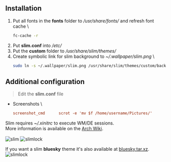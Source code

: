 ## Installation
1. Put all fonts in the **fonts** folder to */usr/share/fonts/* and refresh font cache \
   ```bash
   fc-cache -r
   ```
2. Put **slim.conf** into */etc/*
3. Put the **custom** folder to */usr/share/slim/themes/*
4. Create symbolic link for slim background to *~/.wallpaper/slim.png* \
   ```bash
   sudo ln -s ~/.wallpaper/slim.png /usr/share/slim/themes/custom/background.png
   ```

## Additional configuration
> Edit the **slim.conf** file
- Screenshots \
  ```cfg
  screenshot_cmd      scrot -e 'mv $f /home/username/Pictures/'
  ```

Slim requires *~/.xinitrc* to execute WM/DE sessions. \
More information is available on the [Arch Wiki](https://wiki.archlinux.org/index.php/SLiM).

<img src="https://i.ibb.co/XDmrFDQ/slim.png" alt="slim" align="center">
<img src="https://i.ibb.co/jR60wvP/slimlock.png" alt="slimlock" align="center">

If you want a slim **bluesky** theme it's also available at [bluesky.tar.xz](./bluesky.tar.xz).
<img src="https://i.ibb.co/42S8QXJ/slim-bluesky.png" alt="slimlock" align="center">
